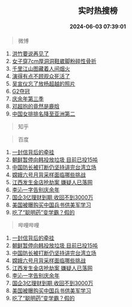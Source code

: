 <div align="center"><h2>实时热搜榜</h2><h4>2024-06-03 07:39:01</h4></div>

> 微博  

1. [洪竹要说再见了](https://s.weibo.com/weibo?q=%23%E6%B4%AA%E7%AB%B9%E8%A6%81%E8%AF%B4%E5%86%8D%E8%A7%81%E4%BA%86%23&t=31&band_rank=1&Refer=top)<br />
2. [女子穿7cm厚洞洞鞋崴脚粉碎性骨折](https://s.weibo.com/weibo?q=%23%E5%A5%B3%E5%AD%90%E7%A9%BF7cm%E5%8E%9A%E6%B4%9E%E6%B4%9E%E9%9E%8B%E5%B4%B4%E8%84%9A%E7%B2%89%E7%A2%8E%E6%80%A7%E9%AA%A8%E6%8A%98%23&t=31&band_rank=2&Refer=top)<br />
3. [千里江山图藏着人间烟火](https://s.weibo.com/weibo?q=%23%E5%8D%83%E9%87%8C%E6%B1%9F%E5%B1%B1%E5%9B%BE%E8%97%8F%E7%9D%80%E4%BA%BA%E9%97%B4%E7%83%9F%E7%81%AB%23&t=31&band_rank=3&Refer=top)<br />
4. [演得有点不顾观众死活了](https://s.weibo.com/weibo?q=%E6%BC%94%E5%BE%97%E6%9C%89%E7%82%B9%E4%B8%8D%E9%A1%BE%E8%A7%82%E4%BC%97%E6%AD%BB%E6%B4%BB%E4%BA%86&t=31&band_rank=4&Refer=top)<br />
5. [吴宣仪忘了放杨超越的照片](https://s.weibo.com/weibo?q=%23%E5%90%B4%E5%AE%A3%E4%BB%AA%E5%BF%98%E4%BA%86%E6%94%BE%E6%9D%A8%E8%B6%85%E8%B6%8A%E7%9A%84%E7%85%A7%E7%89%87%23&t=31&band_rank=5&Refer=top)<br />
6. [G2夺冠](https://s.weibo.com/weibo?q=%23G2%E5%A4%BA%E5%86%A0%23&t=31&band_rank=6&Refer=top)<br />
7. [庆余年第三季](https://s.weibo.com/weibo?q=%23%E5%BA%86%E4%BD%99%E5%B9%B4%E7%AC%AC%E4%B8%89%E5%AD%A3%23&t=31&band_rank=7&Refer=top)<br />
8. [邓超抱的竟然是鹿晗](https://s.weibo.com/weibo?q=%23%E9%82%93%E8%B6%85%E6%8A%B1%E7%9A%84%E7%AB%9F%E7%84%B6%E6%98%AF%E9%B9%BF%E6%99%97%23&t=31&band_rank=8&Refer=top)<br />
9. [中国女排排名降至亚洲第二](https://s.weibo.com/weibo?q=%23%E4%B8%AD%E5%9B%BD%E5%A5%B3%E6%8E%92%E6%8E%92%E5%90%8D%E9%99%8D%E8%87%B3%E4%BA%9A%E6%B4%B2%E7%AC%AC%E4%BA%8C%23&t=31&band_rank=9&Refer=top)<br />

> 知乎  


> 百度  

1. [一封信背后的牵挂](https://www.baidu.com/s?wd=%E4%B8%80%E5%B0%81%E4%BF%A1%E8%83%8C%E5%90%8E%E7%9A%84%E7%89%B5%E6%8C%82&sa=fyb_news&rsv_dl=fyb_news)<br />
2. [朝鲜暂停向韩投放垃圾 目前已投15吨](https://www.baidu.com/s?wd=%E6%9C%9D%E9%B2%9C%E6%9A%82%E5%81%9C%E5%90%91%E9%9F%A9%E6%8A%95%E6%94%BE%E5%9E%83%E5%9C%BE+%E7%9B%AE%E5%89%8D%E5%B7%B2%E6%8A%9515%E5%90%A8&sa=fyb_news&rsv_dl=fyb_news)<br />
3. [中国防长被打断仍坚持讲完台湾立场](https://www.baidu.com/s?wd=%E4%B8%AD%E5%9B%BD%E9%98%B2%E9%95%BF%E8%A2%AB%E6%89%93%E6%96%AD%E4%BB%8D%E5%9D%9A%E6%8C%81%E8%AE%B2%E5%AE%8C%E5%8F%B0%E6%B9%BE%E7%AB%8B%E5%9C%BA&sa=fyb_news&rsv_dl=fyb_news)<br />
4. [嫦娥六号月背采样面临哪些挑战](https://www.baidu.com/s?wd=%E5%AB%A6%E5%A8%A5%E5%85%AD%E5%8F%B7%E6%9C%88%E8%83%8C%E9%87%87%E6%A0%B7%E9%9D%A2%E4%B8%B4%E5%93%AA%E4%BA%9B%E6%8C%91%E6%88%98&sa=fyb_news&rsv_dl=fyb_news)<br />
5. [江西发生金店抢劫案 嫌疑人已落网](https://www.baidu.com/s?wd=%E6%B1%9F%E8%A5%BF%E5%8F%91%E7%94%9F%E9%87%91%E5%BA%97%E6%8A%A2%E5%8A%AB%E6%A1%88+%E5%AB%8C%E7%96%91%E4%BA%BA%E5%B7%B2%E8%90%BD%E7%BD%91&sa=fyb_news&rsv_dl=fyb_news)<br />
6. [李沁一字告别庆余年](https://www.baidu.com/s?wd=%E6%9D%8E%E6%B2%81%E4%B8%80%E5%AD%97%E5%91%8A%E5%88%AB%E5%BA%86%E4%BD%99%E5%B9%B4&sa=fyb_news&rsv_dl=fyb_news)<br />
7. [国企3亿理财到期 收回不到3000万](https://www.baidu.com/s?wd=%E5%9B%BD%E4%BC%813%E4%BA%BF%E7%90%86%E8%B4%A2%E5%88%B0%E6%9C%9F+%E6%94%B6%E5%9B%9E%E4%B8%8D%E5%88%B03000%E4%B8%87&sa=fyb_news&rsv_dl=fyb_news)<br />
8. [美国被曝购买中国兵书供美军学习](https://www.baidu.com/s?wd=%E7%BE%8E%E5%9B%BD%E8%A2%AB%E6%9B%9D%E8%B4%AD%E4%B9%B0%E4%B8%AD%E5%9B%BD%E5%85%B5%E4%B9%A6%E4%BE%9B%E7%BE%8E%E5%86%9B%E5%AD%A6%E4%B9%A0&sa=fyb_news&rsv_dl=fyb_news)<br />
9. [吃了“聪明药”变学霸？假的](https://www.baidu.com/s?wd=%E5%90%83%E4%BA%86%E2%80%9C%E8%81%AA%E6%98%8E%E8%8D%AF%E2%80%9D%E5%8F%98%E5%AD%A6%E9%9C%B8%EF%BC%9F%E5%81%87%E7%9A%84&sa=fyb_news&rsv_dl=fyb_news)<br />

> 哔哩哔哩  

1. [一封信背后的牵挂](https://www.baidu.com/s?wd=%E4%B8%80%E5%B0%81%E4%BF%A1%E8%83%8C%E5%90%8E%E7%9A%84%E7%89%B5%E6%8C%82&sa=fyb_news&rsv_dl=fyb_news)<br />
2. [朝鲜暂停向韩投放垃圾 目前已投15吨](https://www.baidu.com/s?wd=%E6%9C%9D%E9%B2%9C%E6%9A%82%E5%81%9C%E5%90%91%E9%9F%A9%E6%8A%95%E6%94%BE%E5%9E%83%E5%9C%BE+%E7%9B%AE%E5%89%8D%E5%B7%B2%E6%8A%9515%E5%90%A8&sa=fyb_news&rsv_dl=fyb_news)<br />
3. [中国防长被打断仍坚持讲完台湾立场](https://www.baidu.com/s?wd=%E4%B8%AD%E5%9B%BD%E9%98%B2%E9%95%BF%E8%A2%AB%E6%89%93%E6%96%AD%E4%BB%8D%E5%9D%9A%E6%8C%81%E8%AE%B2%E5%AE%8C%E5%8F%B0%E6%B9%BE%E7%AB%8B%E5%9C%BA&sa=fyb_news&rsv_dl=fyb_news)<br />
4. [嫦娥六号月背采样面临哪些挑战](https://www.baidu.com/s?wd=%E5%AB%A6%E5%A8%A5%E5%85%AD%E5%8F%B7%E6%9C%88%E8%83%8C%E9%87%87%E6%A0%B7%E9%9D%A2%E4%B8%B4%E5%93%AA%E4%BA%9B%E6%8C%91%E6%88%98&sa=fyb_news&rsv_dl=fyb_news)<br />
5. [江西发生金店抢劫案 嫌疑人已落网](https://www.baidu.com/s?wd=%E6%B1%9F%E8%A5%BF%E5%8F%91%E7%94%9F%E9%87%91%E5%BA%97%E6%8A%A2%E5%8A%AB%E6%A1%88+%E5%AB%8C%E7%96%91%E4%BA%BA%E5%B7%B2%E8%90%BD%E7%BD%91&sa=fyb_news&rsv_dl=fyb_news)<br />
6. [李沁一字告别庆余年](https://www.baidu.com/s?wd=%E6%9D%8E%E6%B2%81%E4%B8%80%E5%AD%97%E5%91%8A%E5%88%AB%E5%BA%86%E4%BD%99%E5%B9%B4&sa=fyb_news&rsv_dl=fyb_news)<br />
7. [国企3亿理财到期 收回不到3000万](https://www.baidu.com/s?wd=%E5%9B%BD%E4%BC%813%E4%BA%BF%E7%90%86%E8%B4%A2%E5%88%B0%E6%9C%9F+%E6%94%B6%E5%9B%9E%E4%B8%8D%E5%88%B03000%E4%B8%87&sa=fyb_news&rsv_dl=fyb_news)<br />
8. [美国被曝购买中国兵书供美军学习](https://www.baidu.com/s?wd=%E7%BE%8E%E5%9B%BD%E8%A2%AB%E6%9B%9D%E8%B4%AD%E4%B9%B0%E4%B8%AD%E5%9B%BD%E5%85%B5%E4%B9%A6%E4%BE%9B%E7%BE%8E%E5%86%9B%E5%AD%A6%E4%B9%A0&sa=fyb_news&rsv_dl=fyb_news)<br />
9. [吃了“聪明药”变学霸？假的](https://www.baidu.com/s?wd=%E5%90%83%E4%BA%86%E2%80%9C%E8%81%AA%E6%98%8E%E8%8D%AF%E2%80%9D%E5%8F%98%E5%AD%A6%E9%9C%B8%EF%BC%9F%E5%81%87%E7%9A%84&sa=fyb_news&rsv_dl=fyb_news)<br />
